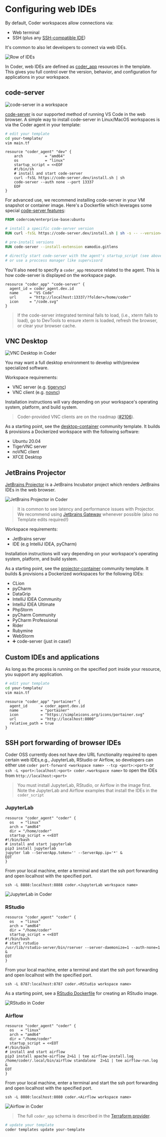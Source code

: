 # Configuring web IDEs

By default, Coder workspaces allow connections via:

- Web terminal
- SSH (plus any [SSH-compatible IDE](../ides.md))

It's common to also let developers to connect via web IDEs.

![Row of IDEs](../images/ide-row.png)

In Coder, web IDEs are defined as
[coder_app](https://registry.terraform.io/providers/coder/coder/latest/docs/resources/app)
resources in the template. This gives you full control over the version,
behavior, and configuration for applications in your workspace.

## code-server

![code-server in a workspace](../images/code-server-ide.png)

[code-server](https://github.com/coder/coder) is our supported method of running VS Code in the web browser. A simple way to install code-server in Linux/MacOS workspaces is via the Coder agent in your template:

```sh
# edit your template
cd your-template/ 
vim main.tf
```

```hcl
resource "coder_agent" "dev" {
    arch          = "amd64"
    os            = "linux"
    startup_script = <<EOF
    #!/bin/sh
    # install and start code-server
    curl -fsSL https://code-server.dev/install.sh | sh
    code-server --auth none --port 13337
    EOF
}
```

For advanced use, we recommend installing code-server in your VM snapshot or container image. Here's a Dockerfile which leverages some special [code-server features](https://coder.com/docs/code-server/):

```Dockerfile
FROM codercom/enterprise-base:ubuntu

# install a specific code-server version
RUN curl -fsSL https://code-server.dev/install.sh | sh -s -- --version=4.3.0

# pre-install versions
RUN code-server --install-extension eamodio.gitlens 

# directly start code-server with the agent's startup_script (see above),
# or use a proccess manager like supervisord
```

You'll also need to specify a `coder_app` resource related to the agent. This is how code-server is displayed on the workspace page.

```hcl
resource "coder_app" "code-server" {
  agent_id = coder_agent.dev.id
  name     = "VS Code"
  url      = "http://localhost:13337/?folder=/home/coder"
  icon     = "/code.svg"
}
```

> If the code-server integrated terminal fails to load, (i.e., xterm fails to load), go to DevTools to ensure xterm is loaded, refresh the browser, or clear your browser cache.

## VNC Desktop

![VNC Desktop in Coder](../images/vnc-desktop.png)

You may want a full desktop environment to develop with/preview specialized software. 

Workspace requirements:

- VNC server (e.g. [tigervnc](https://tigervnc.org/))
- VNC client (e.g. [novnc](https://novnc.com/info.html))

Installation instructions will vary depending on your workspace's operating system, platform, and build system.

> Coder-provided VNC clients are on the roadmap ([#2106](https://github.com/coder/coder/issues/2106)).

As a starting point, see the [desktop-container](https://github.com/bpmct/coder-templates/tree/main/desktop-container) community template. It builds & provisions a Dockerized workspace with the following software:

- Ubuntu 20.04
- TigerVNC server
- noVNC client
- XFCE Desktop 

## JetBrains Projector

[JetBrains Projector](https://jetbrains.github.io/projector-client/mkdocs/latest/) is a JetBrains Incubator project which renders JetBrains IDEs in the web browser.

![JetBrains Projector in Coder](../images/jetbrains-projector.png)

> It is common to see latency and performance issues with Projector. We recommend using [Jetbrains Gateway](https://youtrack.jetbrains.com/issues/GTW) whenever possible (also no Template edits required!)

Workspace requirements:

- JetBrains server
- IDE (e.g IntelliJ IDEA, pyCharm)

Installation instructions will vary depending on your workspace's operating system, platform, and build system.

As a starting point, see the [projector-container](https://github.com/bpmct/coder-templates/tree/main/projector-container) community template. It builds & provisions a Dockerized workspaces for the following IDEs:

- CLion
- pyCharm
- DataGrip
- IntelliJ IDEA Community
- IntelliJ IDEA Ultimate
- PhpStorm
- pyCharm Community
- PyCharm Professional
- Rider
- Rubymine
- WebStorm
- ➕ code-server (just in case!)

## Custom IDEs and applications

As long as the process is running on the specified port inside your resource, you support any application.

```sh
# edit your template
cd your-template/ 
vim main.tf
```

```hcl
resource "coder_app" "portainer" {
  agent_id      = coder_agent.dev.id
  name          = "portainer"
  icon          = "https://simpleicons.org/icons/portainer.svg"
  url           = "http://localhost:8000"
  relative_path = true
}
```

## SSH port forwarding of browser IDEs

Coder OSS currently does not have dev URL functionality required to open certain web IDEs,e.g.,  JupyterLab, RStudio or Airflow, so developers can either use `coder port-forward <workspace name> --tcp <port>:<port>` or `ssh -L <port>:localhost:<port> coder.<workspace name>` to open the IDEs from `http://localhost:<port>`

> You must install JupyterLab, RStudio, or Airflow in the image first. Note the JupyterLab and Airflow examples that install the IDEs in the `coder_script`

### JupyterLab

```hcl
resource "coder_agent" "coder" {
  os   = "linux"
  arch = "amd64"
  dir = "/home/coder"
  startup_script = <<EOT
#!/bin/bash
# install and start jupyterlab
pip3 install jupyterlab
jupyter lab --ServerApp.token='' --ServerApp.ip='*' &
EOT
}
```

From your local machine, enter a terminal and start the ssh port forwarding and open localhost with the specified port.
```console
ssh -L 8888:localhost:8888 coder.<JupyterLab workspace name>
```

![JupyterLab in Coder](../images/jupyterlab-port-forward.png)

### RStudio

```hcl
resource "coder_agent" "coder" {
  os   = "linux"
  arch = "amd64"
  dir = "/home/coder"
  startup_script = <<EOT
#!/bin/bash
# start rstudio
/usr/lib/rstudio-server/bin/rserver --server-daemonize=1 --auth-none=1 &
EOT
}
```

From your local machine, enter a terminal and start the ssh port forwarding and open localhost with the specified port.
```console
ssh -L 8787:localhost:8787 coder.<RStudio workspace name>
```

As a starting point, see a [RStudio Dockerfile](https://github.com/mark-theshark/dockerfiles/blob/main/rstudio/no-args/Dockerfile) for creating an RStudio image.

![RStudio in Coder](../images/rstudio-port-forward.png)

### Airflow

```hcl
resource "coder_agent" "coder" {
  os   = "linux"
  arch = "amd64"
  dir = "/home/coder"
  startup_script = <<EOT
#!/bin/bash
# install and start airflow
pip3 install apache-airflow 2>&1 | tee airflow-install.log
/home/coder/.local/bin/airflow standalone  2>&1 | tee airflow-run.log &
EOT
}
```

From your local machine, enter a terminal and start the ssh port forwarding and open localhost with the specified port.
```console
ssh -L 8080:localhost:8080 coder.<Airflow workspace name>
```

![Airflow in Coder](../images/airflow-port-forward.png)


> The full `coder_app` schema is described in the 
> [Terraform provider](https://registry.terraform.io/providers/coder/coder/latest/docs/resources/app).

```sh
# update your template
coder templates update your-template
```
